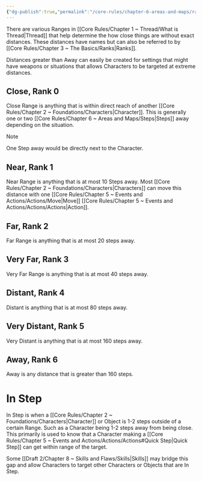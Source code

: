 ```yaml
---
{"dg-publish":true,"permalink":"/core-rules/chapter-6-areas-and-maps/ranges/"}
---
```


There are various Ranges in [[Core Rules/Chapter 1 ~ Thread/What is Thread\|Thread]] that help determine the how close things are without exact distances. These distances have names but can also be referred to by [[Core Rules/Chapter 3 ~ The Basics/Ranks\|Ranks]].

Distances greater than Away can easily be created for settings that might have weapons or situations that allows Characters to be targeted at extreme distances.
## Close, Rank 0
Close Range is anything that is within direct reach of another [[Core Rules/Chapter 2 ~ Foundations/Characters\|Character]]. This is generally one or two [[Core Rules/Chapter 6 ~ Areas and Maps/Steps\|Steps]] away depending on the situation.

>[!Note]
>One Step away would be directly next to the Character.

## Near, Rank 1
Near Range is anything that is at most 10 Steps away. Most [[Core Rules/Chapter 2 ~ Foundations/Characters\|Characters]] can move this distance with one [[Core Rules/Chapter 5 ~ Events and Actions/Actions/Move\|Move]] [[Core Rules/Chapter 5 ~ Events and Actions/Actions/Actions\|Action]].
## Far, Rank 2
Far Range is anything that is at most 20 steps away.
## Very Far, Rank 3
Very Far Range is anything that is at most 40 steps away.
## Distant, Rank 4
Distant is anything that is at most 80 steps away.
## Very Distant, Rank 5
Very Distant is anything that is at most 160 steps away.
## Away, Rank 6
Away is any distance that is greater than 160 steps.

# In Step
In Step is when a [[Core Rules/Chapter 2 ~ Foundations/Characters\|Character]] or Object is 1-2 steps outside of a certain Range. Such as a Character being 1-2 steps away from being close. This primarily is used to know that a Character making a [[Core Rules/Chapter 5 ~ Events and Actions/Actions/Actions#Quick Step\|Quick Step]] can get within range of the target.

Some [[Draft 2/Chapter 8 ~ Skills and Flaws/Skills\|Skills]] may bridge this gap and allow Characters to target other Characters or Objects that are In Step.